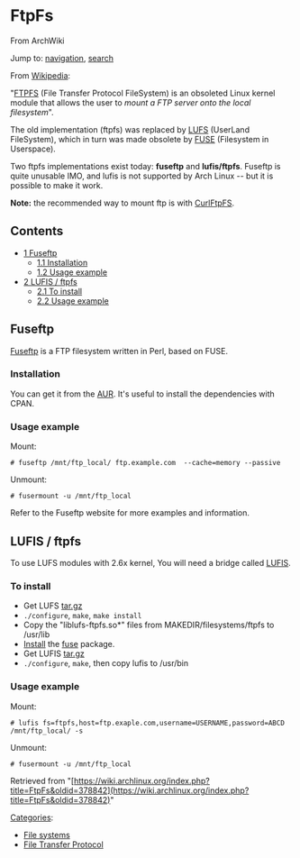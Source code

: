 # FtpFs

From ArchWiki

Jump to: [navigation](#column-one), [search](#searchInput)

From [Wikipedia](http://en.wikipedia.org/wiki/FTPFS):

"[FTPFS](http://ftpfs.sourceforge.net/) (File Transfer Protocol FileSystem) is an obsoleted Linux kernel module that allows the user to _mount a FTP server onto the local filesystem_".

The old implementation (ftpfs) was replaced by [LUFS](http://lufs.sourceforge.net/) (UserLand FileSystem), which in turn was made obsolete by [FUSE](http://fuse.sourceforge.net/) (Filesystem in Userspace).

Two ftpfs implementations exist today: **fuseftp** and **lufis/ftpfs**. Fuseftp is quite unusable IMO, and lufis is not supported by Arch Linux -- but it is possible to make it work.

**Note:** the recommended way to mount ftp is with [CurlFtpFS](/index.php/CurlFtpFS "CurlFtpFS").

## Contents

*   [1 Fuseftp](#Fuseftp)
    *   [1.1 Installation](#Installation)
    *   [1.2 Usage example](#Usage_example)
*   [2 LUFIS / ftpfs](#LUFIS_.2F_ftpfs)
    *   [2.1 To install](#To_install)
    *   [2.2 Usage example](#Usage_example_2)

## Fuseftp

[Fuseftp](http://freshmeat.net/projects/fuseftp/) is a FTP filesystem written in Perl, based on FUSE.

### Installation

You can get it from the [AUR](https://aur.archlinux.org/packages.php?do_Details=1&ID=3069). It's useful to install the dependencies with CPAN.

### Usage example

Mount:

```
# fuseftp /mnt/ftp_local/ ftp.example.com  --cache=memory --passive

```

Unmount:

```
# fusermount -u /mnt/ftp_local

```

Refer to the Fuseftp website for more examples and information.

## LUFIS / ftpfs

To use LUFS modules with 2.6x kernel, You will need a bridge called [LUFIS](http://sourceforge.net/project/showfiles.php?group_id=121684&package_id=132803).

### To install

*   Get LUFS [tar.gz](http://prdownloads.sourceforge.net/lufs/lufs-0.9.7.tar.gz?download)
*   `./configure`, `make`, `make install`
*   Copy the "liblufs-ftpfs.so*" files from MAKEDIR/filesystems/ftpfs to /usr/lib
*   [Install](/index.php/Install "Install") the [fuse](https://www.archlinux.org/packages/?name=fuse) package.
*   Get LUFIS [tar.gz](http://prdownloads.sourceforge.net/fuse/lufis-0.3.tar.gz?download)
*   `./configure`, `make`, then copy lufis to /usr/bin

### Usage example

Mount:

```
# lufis fs=ftpfs,host=ftp.exaple.com,username=USERNAME,password=ABCD /mnt/ftp_local/ -s

```

Unmount:

```
# fusermount -u /mnt/ftp_local

```

Retrieved from "[https://wiki.archlinux.org/index.php?title=FtpFs&oldid=378842](https://wiki.archlinux.org/index.php?title=FtpFs&oldid=378842)"

[Categories](/index.php/Special:Categories "Special:Categories"):

*   [File systems](/index.php/Category:File_systems "Category:File systems")
*   [File Transfer Protocol](/index.php/Category:File_Transfer_Protocol "Category:File Transfer Protocol")
